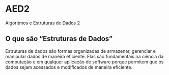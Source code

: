 # AED2
Algoritmos e Estruturas de Dados 2

## O que são “Estruturas de Dados”
Estruturas de dados são formas organizadas de armazenar, gerenciar e manipular dados de maneira eficiente. 
Elas são fundamentais na ciência da computação e em qualquer aplicação de software porque permitem que os 
dados sejam acessados e modificados de maneira eficiente.
